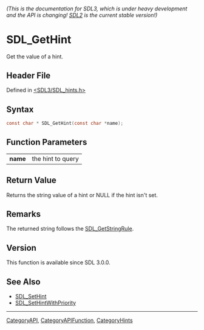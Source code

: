 ###### (This is the documentation for SDL3, which is under heavy development and the API is changing! [SDL2](https://wiki.libsdl.org/SDL2/) is the current stable version!)
# SDL_GetHint

Get the value of a hint.

## Header File

Defined in [<SDL3/SDL_hints.h>](https://github.com/libsdl-org/SDL/blob/main/include/SDL3/SDL_hints.h)

## Syntax

```c
const char * SDL_GetHint(const char *name);
```

## Function Parameters

|              |                   |
| ------------ | ----------------- |
| **name**     | the hint to query |

## Return Value

Returns the string value of a hint or NULL if the hint isn't set.

## Remarks

The returned string follows the [SDL_GetStringRule](SDL_GetStringRule).

## Version

This function is available since SDL 3.0.0.

## See Also

- [SDL_SetHint](SDL_SetHint)
- [SDL_SetHintWithPriority](SDL_SetHintWithPriority)

----
[CategoryAPI](CategoryAPI), [CategoryAPIFunction](CategoryAPIFunction), [CategoryHints](CategoryHints)

